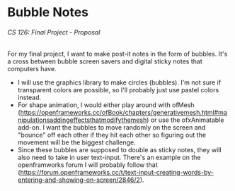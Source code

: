# Bubble Notes
###### CS 126: Final Project - Proposal

For my final project, I want to make post-it notes in the form of bubbles. It's a cross between bubble screen savers and digital sticky notes that computers have. 

* I will use the graphics library to make circles (bubbles). I'm not sure if transparent colors are possible, so I'll probably just use pastel colors instead.
* For shape animation, I would either play around with ofMesh (https://openframeworks.cc/ofBook/chapters/generativemesh.html#manipulationsaddingeffectsthatmodifythemesh) or use the ofxAnimatable add-on. I want the bubbles to move randomly on the screen and "bounce" off each other if they hit each other so figuring out the movement will be the biggest challenge.
* Since these bubbles are supposed to double as sticky notes, they will also need to take in user text-input. There's an example on the openframworks forum I will probably follow that (https://forum.openframeworks.cc/t/text-input-creating-words-by-entering-and-showing-on-screen/2846/2). 
